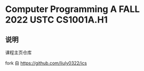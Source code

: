 # Computer Programming A FALL 2022 USTC CS1001A.H1

## 说明

课程主页仓库

fork 自 <https://github.com/liuly0322/ics>
